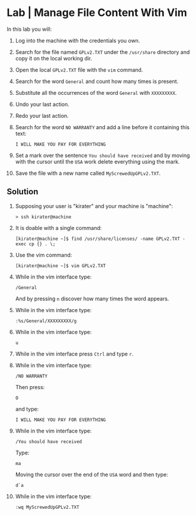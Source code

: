 # Lab | Manage File Content With Vim

In this lab you will:

1. Log into the machine with the credentials you own.
2. Search for the file named `GPLv2.TXT` under the `/usr/share` directory and copy
   it on the local working dir.
3. Open the local `GPLv2.TXT` file with the `vim` command.
4. Search for the word `General` and count how many times is present.
5. Substitute all the occurrences of the word `General` with `XXXXXXXXX`.
6. Undo your last action.
7. Redo your last action.
8. Search for the word `NO WARRANTY` and add a line before it containing this
   text:

   ```console
   I WILL MAKE YOU PAY FOR EVERYTHING
   ```

9. Set a mark over the sentence `You should have received` and by moving with
   the cursor until the `USA` work delete everything using the mark.
10. Save the file with a new name called `MyScrewedUpGPLv2.TXT`.

## Solution

1. Supposing your user is "kirater" and your machine is "machine":

   ```console
   > ssh kirater@machine
   ```

2. It is doable with a single command:

   ```console
   [kirater@machine ~]$ find /usr/share/licenses/ -name GPLv2.TXT -exec cp {} . \;
   ```

3. Use the vim command:

   ```console
   [kirater@machine ~]$ vim GPLv2.TXT
   ```

4. While in the vim interface type:

   ```console
   /General
   ```

   And by pressing `n` discover how many times the word appears.
5. While in the vim interface type:

   ```console
   :%s/General/XXXXXXXXX/g
   ```

6. While in the vim interface type:

   ```console
   u
   ```

7. While in the vim interface press `Ctrl` and type `r`.
8. While in the vim interface type:

   ```console
   /NO WARRANTY
   ```

   Then press:

   ```console
   O
   ```

   and type:

   ```console
   I WILL MAKE YOU PAY FOR EVERYTHING
   ```

9. While in the vim interface type:

   ```console
   /You should have received
   ```

   Type:

   ```console
   ma
   ```

   Moving the cursor over the end of the `USA` word and then type:

   ```console
   d`a
   ```

10. While in the vim interface type:

    ```console
    :wq MyScrewedUpGPLv2.TXT
    ```
